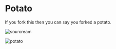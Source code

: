 Potato
======

If you fork this then you can say you forked a potato.

![sourcream](https://github-camo.global.ssl.fastly.net/106143639e1c52d4e15351da1bf7fe40760981b3/687474703a2f2f6f2e736e772e696f2f38794344)

![potato](http://www.wendys.com/cs/Satellite?blobcol=urldata&blobheader=image%2Fpng&blobkey=id&blobtable=MungoBlobs&blobwhere=1365661678141&ssbinary=true)

